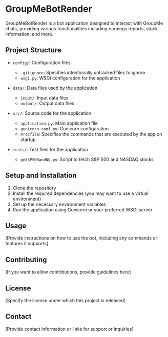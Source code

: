 # GroupMeBotRender

GroupMeBotRender is a bot application designed to interact with GroupMe chats, providing various functionalities including earnings reports, stock information, and more.

## Project Structure

- `config/`: Configuration files
  - `.gitignore`: Specifies intentionally untracked files to ignore
  - `wsgi.py`: WSGI configuration for the application

- `data/`: Data files used by the application
  - `input/`: Input data files
  - `output/`: Output data files

- `src/`: Source code for the application
  - `application.py`: Main application file
  - `gunicorn.conf.py`: Gunicorn configuration
  - `Procfile`: Specifies the commands that are executed by the app on startup

- `tests/`: Test files for the application
  - `getSP500andNQ.py`: Script to fetch S&P 500 and NASDAQ stocks

## Setup and Installation

1. Clone the repository
2. Install the required dependencies (you may want to use a virtual environment)
3. Set up the necessary environment variables
4. Run the application using Gunicorn or your preferred WSGI server

## Usage

[Provide instructions on how to use the bot, including any commands or features it supports]

## Contributing

[If you want to allow contributions, provide guidelines here]

## License

[Specify the license under which this project is released]

## Contact

[Provide contact information or links for support or inquiries]